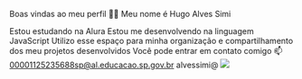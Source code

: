 Boas vindas ao meu perfil 💙💙
Meu nome é Hugo Alves Simi

Estou estudando na Alura
Estou me desenvolvendo na linguagem JavaScript
Utilizo esse espaço para minha organização e compartilhamento dos meu projetos desenvolvidos
Você pode entrar em contato comigo 📫
00001125235688sp@al.educacao.sp.gov.br
alvessimi@
![](https://media1.tenor.com/m/c-Y4B-lNJJoAAAAC/kkkk.gif)
